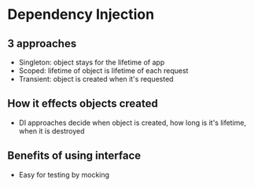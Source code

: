 # Dependency Injection

## 3 approaches
* Singleton: object stays for the lifetime of app
* Scoped: lifetime of object is lifetime of each request
* Transient: object is created when it's requested

## How it effects objects created
- DI approaches decide when object is created, how long is it's lifetime, when it is destroyed

## Benefits of using interface
- Easy for testing by mocking
